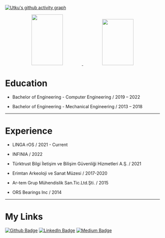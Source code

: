 [![Utku's github activity graph](https://github-readme-activity-graph.vercel.app/graph?username=utkuy-ceng&theme=react-dark)](https://github.com/utkuy-ceng/github-readme-activity-graph)

<div align="center">
    <a href="#">
    <img src="https://github-readme-streak-stats.herokuapp.com/?user=utkuy-ceng&theme=dark" style="width: 45%; height: 165px" />
    <img src="https://github-readme-stats-utkuy-cengs-projects.vercel.app/api?username=utkuy-ceng&show_icons=true&locale=en&count_private=true&theme=dark&include_all_commits=true" style="width: 45%; height: 150px;" />
  </a>
  <br>
</div>





# Education

+  Bachelor of Engineering - Computer Engineering / 2019 – 2022

+  Bachelor of Engineering - Mechanical Engineering / 2013 – 2018


-------------


# Experience


+  LINGA rOS / 2021 - Current

+  INFINIA / 2022

+  Türktrust Bilgi İletişim ve Bilişim Güvenliği Hizmetleri A.Ş. / 2021

+  Erimtan Arkeoloji ve Sanat Müzesi / 2017-2020
  
+  Ar-tem Grup Mühendislik San.Tic.Ltd.Şti.  / 2015
  
+  ORS Bearings Inc / 2014
  
  
-------------


# My Links

[![Github Badge](https://img.shields.io/badge/-Github-000?style=quare&labelColor=000&logo=Github&logoColor=white&link=link)](https://github.com/utkuy-ceng) 
[![LinkedIn Badge](https://img.shields.io/badge/-LinkedIn-0e76a8?style=flat-quare&labelColor=0e76a8&logo=LinkedIn&logoColor=white&link=link)](https://www.linkedin.com/in/utkuyilmaz-ceng/)
[![Medium Badge](https://img.shields.io/badge/Medium-00ab6c?logo=medium&logoColor=white)](https://medium.com/@utkuy.ceng)

